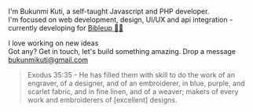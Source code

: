 
I'm Bukunmi Kuti, a self-taught Javascript and PHP developer.<br>
I'm focused on web development, design, UI/UX and api integration - currently developing for <a  href='https://github.com/Bibleup'>Bibleup :book::bulb:</a><br>

I love working on new ideas<br>
Got any? Get in touch, let's build something amazing. Drop a message bukunmikuti@gmail.com

<blockquote>Exodus 35:35 - He has filled them with skill to do the work of an engraver, of a designer, and of an embroiderer, in blue, purple, and scarlet fabric, and in fine linen, and of a weaver; makers of every work and embroiderers of [excellent] designs.</blockquote>

